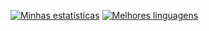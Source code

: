 [![Minhas estatísticas](https://github-readme-stats.vercel.app/api?username=lucascelli&theme=github_dark&locale=pt-br&show_icons=1&bg_color=45,020024,090979,00d4ff)](https://lusca.me/)
[![Melhores linguagens](https://github-readme-stats.vercel.app/api/top-langs/?username=lucascelli&theme=github_dark&locale=pt-br)](https://lusca.me/)


